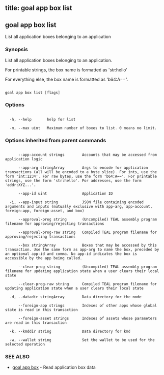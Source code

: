 title: goal app box list
---
## goal app box list



List all application boxes belonging to an application



### Synopsis



List all application boxes belonging to an application.

For printable strings, the box name is formatted as 'str:hello'

For everything else, the box name is formatted as 'b64:A=='. 



```

goal app box list [flags]

```



### Options



```

  -h, --help       help for list

  -m, --max uint   Maximum number of boxes to list. 0 means no limit.

```



### Options inherited from parent commands



```

      --app-account strings        Accounts that may be accessed from application logic

      --app-arg stringArray        Args to encode for application transactions (all will be encoded to a byte slice). For ints, use the form 'int:1234'. For raw bytes, use the form 'b64:A=='. For printable strings, use the form 'str:hello'. For addresses, use the form 'addr:XYZ...'.

      --app-id uint                Application ID

  -i, --app-input string           JSON file containing encoded arguments and inputs (mutually exclusive with app-arg, app-account, foreign-app, foreign-asset, and box)

      --approval-prog string       (Uncompiled) TEAL assembly program filename for approving/rejecting transactions

      --approval-prog-raw string   Compiled TEAL program filename for approving/rejecting transactions

      --box stringArray            Boxes that may be accessed by this transaction. Use the same form as app-arg to name the box, preceded by an optional app-id and comma. No app-id indicates the box is accessible by the app being called.

      --clear-prog string          (Uncompiled) TEAL assembly program filename for updating application state when a user clears their local state

      --clear-prog-raw string      Compiled TEAL program filename for updating application state when a user clears their local state

  -d, --datadir stringArray        Data directory for the node

      --foreign-app strings        Indexes of other apps whose global state is read in this transaction

      --foreign-asset strings      Indexes of assets whose parameters are read in this transaction

  -k, --kmddir string              Data directory for kmd

  -w, --wallet string              Set the wallet to be used for the selected operation

```



### SEE ALSO



* [goal app box](../../box/box/)	 - Read application box data



